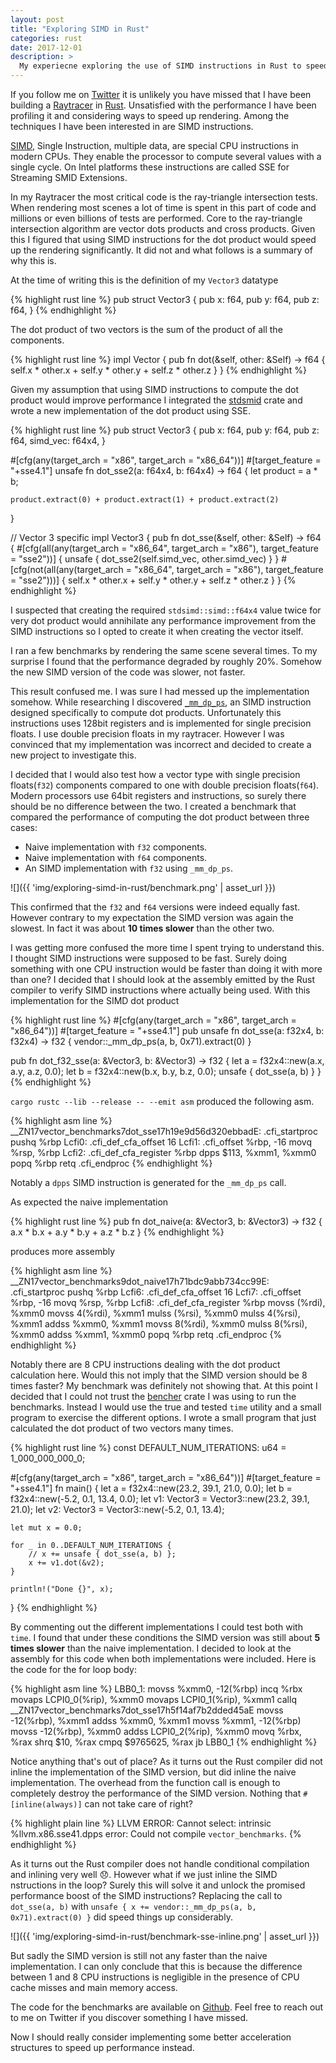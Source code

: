 ```yaml
---
layout: post
title: "Exploring SIMD in Rust"
categories: rust
date: 2017-12-01
description: >
  My experiecne exploring the use of SIMD instructions in Rust to speed up Vector dot products for Raytracing.
---
```


If you follow me on [Twitter](https://twitter.com/K0nserv) it is unlikely you have missed that I have been building a [Raytracer](http://github.com/k0nserv/rusttracer) in [Rust](https://www.rust-lang.org/en-US/). Unsatisfied with the performance I have been profiling it and considering ways to speed up rendering. Among the techniques I have been interested in are SIMD instructions.

[SIMD](https://en.wikipedia.org/wiki/SIMD), Single Instruction, multiple data, are special CPU instructions in modern CPUs. They enable the processor to compute several values with a single cycle. On Intel platforms these instructions are called SSE for Streaming SMID Extensions.

In my Raytracer the most critical code is the ray-triangle intersection tests. When rendering most scenes a lot of time is spent in this part of code and millions or even billions of tests are performed. Core to the ray-triangle intersection algorithm are vector dots products and cross products. Given this I figured that using SIMD instructions for the dot product would speed up the rendering significantly. It did not and what follows is a summary of why this is.

At the time of writing this is the definition of my `Vector3` datatype

{% highlight rust line %}
pub struct Vector3 {
    pub x: f64,
    pub y: f64,
    pub z: f64,
}
{% endhighlight %}

The dot product of two vectors is the sum of the product of all the components.

{% highlight rust line %}
impl Vector {
  pub fn dot(&self, other: &Self) -> f64 {
      self.x * other.x + self.y * other.y + self.z * other.z
  }
}
{% endhighlight %}


Given my assumption that using SIMD instructions to compute the dot product would improve performance I integrated the [stdsmid](https://docs.rs/stdsimd/0.0.3/stdsimd/) crate and wrote a new implementation of the dot product using SSE.

{% highlight rust line %}
pub struct Vector3 {
    pub x: f64,
    pub y: f64,
    pub z: f64,
    simd_vec: f64x4,
}

#[cfg(any(target_arch = "x86", target_arch = "x86_64"))]
#[target_feature = "+sse4.1"]
unsafe fn dot_sse2(a: f64x4, b: f64x4) -> f64 {
    let product = a * b;

    product.extract(0) + product.extract(1) + product.extract(2)
}

// Vector 3 specific
impl Vector3 {
    pub fn dot_sse(&self, other: &Self) -> f64 {
    #[cfg(all(any(target_arch = "x86_64", target_arch = "x86"),
              target_feature = "sse2"))]
        {
            unsafe { dot_sse2(self.simd_vec, other.simd_vec) }
        }
    #[cfg(not(all(any(target_arch = "x86_64", target_arch = "x86"),
              target_feature = "sse2")))]
        {
            self.x * other.x + self.y * other.y + self.z * other.z
        }
    }
{% endhighlight %}

I suspected that creating the required `stdsimd::simd::f64x4` value twice for very dot product would annihilate any performance improvement from the SIMD instructions so I opted to create it when creating the vector itself.

I ran a few benchmarks by rendering the same scene several times. To my surprise I found that the performance degraded by roughly 20%. Somehow the new SIMD version of the code was slower, not faster.

This result confused me. I was sure I had messed up the implementation somehow. While researching I discovered [`_mm_dp_ps`](https://msdn.microsoft.com/en-us/library/bb514054(v=vs.120).aspx), an SIMD instruction designed specifically to compute dot products. Unfortunately this instructions uses 128bit registers and is implemented for single precision floats. I use double precision floats in my raytracer. However I was convinced that my implementation was incorrect and decided to create a new project to investigate this.

I decided that I would also test how a vector type with single precision floats(`f32`) components compared to one with double precision floats(`f64`). Modern processors use 64bit registers and instructions, so surely there should be no difference between the two. I created a benchmark that compared the performance of computing the dot product between three cases:

+ Naive implementation with `f32` components.
+ Naive implementation with `f64` components.
+ An SIMD implementation with `f32` using `_mm_dp_ps`.

![]({{ 'img/exploring-simd-in-rust/benchmark.png' | asset_url }})

This confirmed that the `f32` and `f64` versions were indeed equally fast. However contrary to my expectation the SIMD version was again the slowest. In fact it was about **10 times slower** than the other two.


I was getting more confused the more time I spent trying to understand this. I thought SIMD instructions were supposed to be fast. Surely doing something with one CPU instruction would be faster than doing it with more than one? I decided that I should look at the assembly emitted by the Rust compiler to verify SIMD instructions where actually being used. With this implementation for the SIMD dot product

{% highlight rust line %}
#[cfg(any(target_arch = "x86", target_arch = "x86_64"))]
#[target_feature = "+sse4.1"]
pub unsafe fn dot_sse(a: f32x4, b: f32x4) -> f32 {
    vendor::_mm_dp_ps(a, b, 0x71).extract(0)
}

pub fn dot_f32_sse(a: &Vector3<f32>, b: &Vector3<f32>) -> f32 {
    let a = f32x4::new(a.x, a.y, a.z, 0.0);
    let b = f32x4::new(b.x, b.y, b.z, 0.0);
    unsafe { dot_sse(a, b) }
}
{% endhighlight %}

`cargo rustc --lib --release -- --emit asm` produced the following asm.

{% highlight asm line %}
__ZN17vector_benchmarks7dot_sse17h19e9d56d320ebbadE:
	.cfi_startproc
	pushq	%rbp
Lcfi0:
	.cfi_def_cfa_offset 16
Lcfi1:
	.cfi_offset %rbp, -16
	movq	%rsp, %rbp
Lcfi2:
	.cfi_def_cfa_register %rbp
	dpps	$113, %xmm1, %xmm0
	popq	%rbp
	retq
	.cfi_endproc
{% endhighlight %}

Notably a `dpps` SIMD instruction is generated for the `_mm_dp_ps` call.

As expected the naive implementation

{% highlight rust line %}
pub fn dot_naive(a: &Vector3<f32>, b: &Vector3<f32>) -> f32 {
    a.x * b.x + a.y * b.y + a.z * b.z
}
{% endhighlight %}

produces more assembly


{% highlight asm line %}
__ZN17vector_benchmarks9dot_naive17h71bdc9abb734cc99E:
	.cfi_startproc
	pushq	%rbp
Lcfi6:
	.cfi_def_cfa_offset 16
Lcfi7:
	.cfi_offset %rbp, -16
	movq	%rsp, %rbp
Lcfi8:
	.cfi_def_cfa_register %rbp
	movss	(%rdi), %xmm0
	movss	4(%rdi), %xmm1
	mulss	(%rsi), %xmm0
	mulss	4(%rsi), %xmm1
	addss	%xmm0, %xmm1
	movss	8(%rdi), %xmm0
	mulss	8(%rsi), %xmm0
	addss	%xmm1, %xmm0
	popq	%rbp
	retq
	.cfi_endproc
{% endhighlight %}

Notably there are 8 CPU instructions dealing with the dot product calculation here. Would this not imply that the SIMD version should be 8 times faster? My benchmark was definitely not showing that. At this point I decided that I could not trust the [bencher](https://docs.rs/bencher/0.1.4/bencher/) crate I was using to run the benchmarks. Instead I would use the true and tested `time` utility and a small program to exercise the different options. I wrote a small program that just calculated the dot product of two vectors many times.


{% highlight rust line %}
const DEFAULT_NUM_ITERATIONS: u64 = 1_000_000_000_0;

#[cfg(any(target_arch = "x86", target_arch = "x86_64"))]
#[target_feature = "+sse4.1"]
fn main() {
    let a = f32x4::new(23.2, 39.1, 21.0, 0.0);
    let b = f32x4::new(-5.2, 0.1, 13.4, 0.0);
    let v1: Vector3<f32> = Vector3::new(23.2, 39.1, 21.0);
    let v2: Vector3<f32> = Vector3::new(-5.2, 0.1, 13.4);

    let mut x = 0.0;

    for _ in 0..DEFAULT_NUM_ITERATIONS {
        // x += unsafe { dot_sse(a, b) };
        x += v1.dot(&v2);
    }

    println!("Done {}", x);
}
{% endhighlight %}

By commenting out the different implementations I could test both with `time`. I found that under these conditions the SIMD version was still about **5 times slower** than the naive implementation. I decided to look at the assembly for this code when both implementations were included. Here is the code for the for loop body:

{% highlight asm line %}
LBB0_1:
	movss	%xmm0, -12(%rbp)
	incq	%rbx
	movaps	LCPI0_0(%rip), %xmm0
	movaps	LCPI0_1(%rip), %xmm1
	callq	__ZN17vector_benchmarks7dot_sse17h5f14af7b2dded45aE
	movss	-12(%rbp), %xmm1
	addss	%xmm0, %xmm1
	movss	%xmm1, -12(%rbp)
	movss	-12(%rbp), %xmm0
	addss	LCPI0_2(%rip), %xmm0
	movq	%rbx, %rax
	shrq	$10, %rax
	cmpq	$9765625, %rax
	jb	LBB0_1
{% endhighlight %}

Notice anything that's out of place? As it turns out the Rust compiler did not inline the implementation of the SIMD version, but did inline the naive implementation. The overhead from the function call is enough to completely destroy the performance of the SIMD version. Nothing that `#[inline(always)]` can not take care of right?

{% highlight plain line %}
LLVM ERROR: Cannot select: intrinsic %llvm.x86.sse41.dpps
error: Could not compile `vector_benchmarks`.
{% endhighlight %}

As it turns out the Rust compiler does not handle conditional compilation and inlining very well 😞. However what if we just inline the SIMD nstructions in the loop? Surely this will solve it and unlock the promised performance boost of the SIMD instructions? Replacing the call to `dot_sse(a, b)` with `unsafe { x += vendor::_mm_dp_ps(a, b, 0x71).extract(0) }` did speed things up considerably.

![]({{ 'img/exploring-simd-in-rust/benchmark-sse-inline.png' | asset_url }})

But sadly the SIMD version is still not any faster than the naive implementation. I can only conclude that this is because the difference between 1 and 8 CPU instructions is negligible in the presence of CPU cache misses and main memory access.

The code for the benchmarks are available on [Github](https://github.com/k0nserv/vector-benchmarks). Feel free to reach out to me on Twitter if you discover something I have missed.

Now I should really consider implementing some better acceleration structures to speed up performance instead.
